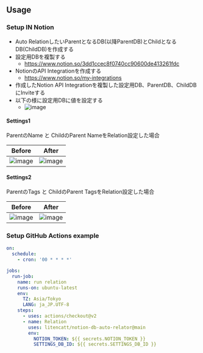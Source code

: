 ## Usage
### Setup IN Notion

- Auto RelationしたいParentとなるDB(以降ParentDB)とChildとなるDB(ChildDB)を作成する
- 設定用DBを複製する
  - https://www.notion.so/3dd1ccec8f0740cc90600de413261fdc
- NotionのAPI Integrationを作成する
  - https://www.notion.so/my-integrations
- 作成したNotion API Integrationを複製した設定用DB、ParentDB、ChildDBにInviteする  
- 以下の様に設定用DBに値を設定する
  - ![image](https://user-images.githubusercontent.com/17349045/150769246-ffd10037-cdea-41ff-ab10-b32d0ad67d30.png)

#### Settings1
ParentのName と ChildのParent NameをRelation設定した場合

Before |  After
-- | --
![image](https://user-images.githubusercontent.com/17349045/150768433-28ea1a09-9698-4806-b9df-7f7dd944d043.png)|![image](https://user-images.githubusercontent.com/17349045/150768346-3f38c5a4-8163-4f13-b6e7-98da6225784d.png)

#### Settings2
ParentのTags と ChildのParent TagsをRelation設定した場合

Before | After
-- | --
![image](https://user-images.githubusercontent.com/17349045/150768768-2c5f7aa0-a55f-4065-9a3a-06bdbb52d9f7.png)|![image](https://user-images.githubusercontent.com/17349045/150768816-52a0717b-4e69-430b-b8a2-751f8fe14543.png)

### Setup GitHub Actions example
    
```yaml
on:
  schedule:
    - cron: '00 * * * *'

jobs:
  run-job:
    name: run relation
    runs-on: ubuntu-latest
    env:
      TZ: Asia/Tokyo
      LANG: ja_JP.UTF-8
    steps:
      - uses: actions/checkout@v2
      - name: Relation
        uses: litencatt/notion-db-auto-relator@main
        env:
          NOTION_TOKEN: ${{ secrets.NOTION_TOKEN }}
          SETTINGS_DB_ID: ${{ secrets.SETTINGS_DB_ID }}
```
